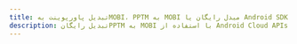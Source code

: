 ---title: تبدیل پاورپوینت بهMOBI، PPTM به MOBI مبدل رایگان یا Android SDKdescription: تبدیل رایگانPPTM به MOBI با استفاده از Android Cloud APIs & SDK. همچنین اسناد Microsoft PowerPoint را در Cloud ایجاد، ویرایش و رندر کنید.---